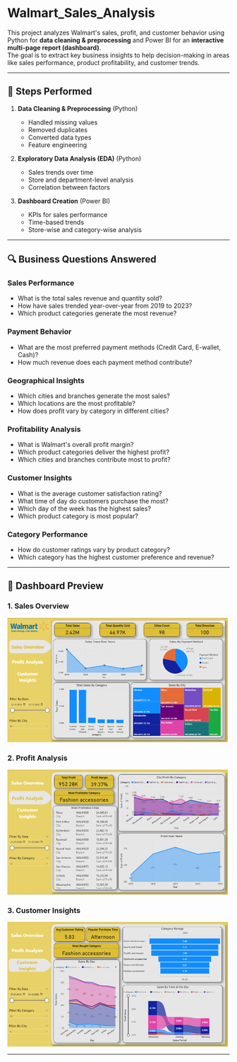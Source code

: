 # Walmart_Sales_Analysis
This project analyzes Walmart's sales, profit, and customer behavior using Python for **data cleaning & preprocessing** and Power BI for an **interactive multi-page report (dashboard)**.  
The goal is to extract key business insights to help decision-making in areas like sales performance, product profitability, and customer trends.

---

## 🔹 Steps Performed
1. **Data Cleaning & Preprocessing** (Python)
   - Handled missing values
   - Removed duplicates
   - Converted data types
   - Feature engineering

2. **Exploratory Data Analysis (EDA)** (Python)
   - Sales trends over time
   - Store and department-level analysis
   - Correlation between factors

3. **Dashboard Creation** (Power BI)
   - KPIs for sales performance
   - Time-based trends
   - Store-wise and category-wise analysis

---

## 🔍 Business Questions Answered
### Sales Performance
- What is the total sales revenue and quantity sold?
- How have sales trended year-over-year from 2019 to 2023?
- Which product categories generate the most revenue?

### Payment Behavior
- What are the most preferred payment methods (Credit Card, E-wallet, Cash)?
- How much revenue does each payment method contribute?

### Geographical Insights
- Which cities and branches generate the most sales?
- Which locations are the most profitable?
- How does profit vary by category in different cities?

### Profitability Analysis
- What is Walmart's overall profit margin?
- Which product categories deliver the highest profit?
- Which cities and branches contribute most to profit?

### Customer Insights
- What is the average customer satisfaction rating?
- What time of day do customers purchase the most?
- Which day of the week has the highest sales?
- Which product category is most popular?

### Category Performance
- How do customer ratings vary by product category?
- Which category has the highest customer preference and revenue?

---
## 📸 Dashboard Preview

### 1. Sales Overview
<img src="Dashboard/Walmart_Dashboard1.PNG" width="500">

### 2. Profit Analysis
<img src="Dashboard/Walmart_Dashboard2.PNG" width="500">

### 3. Customer Insights
<img src="Dashboard/Walmart_Dashboard3.PNG" width="500">

---

